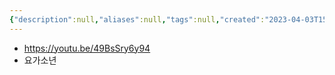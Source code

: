 ```yaml
---
{"description":null,"aliases":null,"tags":null,"created":"2023-04-03T15:06:26","updated":"2023-07-15T21:33:03","title":"마음에 들었던 30분 열량소모 하체강화 요가","dg-publish":true,"permalink":"/docs/마음에 들었던 30분 열량소모 하체강화 요가/","dgPassFrontmatter":true}
---
```


- https://youtu.be/49BsSry6y94
- 요가소년
